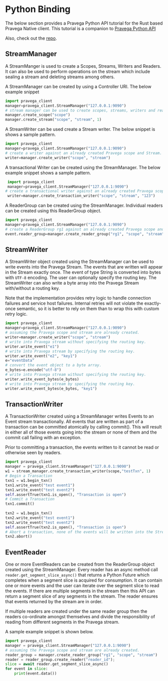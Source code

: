 # Python Binding

The below section provides a Pravega Python API tutorial for the Rust based Pravega Native client. This tutorial is a 
companion to [Pravega Python API](../python/pravega_client.html)

Also, check out the [repo](https://github.com/pravega/pravega-client-rust/tree/master/python_binding).

## StreamManager

A StreamManger is used to create a Scopes, Streams, Writers and Readers. It can also be used to perform
operations on the stream which include sealing a stream and deleting streams among others.

A StreamManager can be created by using a Controller URI. The below example snippet 

 ```python
import pravega_client
manager=pravega_client.StreamManager("127.0.0.1:9090")
# stream manager can be used to create scopes, streams, writers and readers against Pravega.
manager.create_scope("scope")
manager.create_stream("scope", "stream", 1)
 ```

A StreamWriter can be used create a Stream writer. The below snippet is shows a sample pattern.

```python
import pravega_client
manager=pravega_client.StreamManager("127.0.0.1:9090")
# create a writer against an already created Pravega scope and Stream.
writer=manager.create_writer("scope", "stream")
```
A transactional Writer can be created using the StreamManager. The below example snippet shows a sample pattern.

```python
 import pravega_client
 manager=pravega_client.StreamManager("127.0.0.1:9090")
# create a transactional writer against an already created Pravega scope and Stream.
 writer=manager.create_transaction_writer("scope", "stream", "123")
 ```

A ReaderGroup can be created using the StreamManager. Individual readers can be created using this ReaderGroup object.

```python
import pravega_client
manager=pravega_client.StreamManager("127.0.0.1:9090")
# create a ReaderGroup rg1 against an already created Pravega scope and Stream.
event.reader_group=manager.create_reader_group("rg1", "scope", "stream")
``` 

## StreamWriter

A StreamWriter object created using the StreamManager can be used to write events into the Pravega Stream. The events 
that are written will appear in the Stream exactly once. The event of type String is converted into bytes with `UTF-8` encoding.
The user can optionally specify the routing key. The StreamWriter can also write a byte array into the Pravega Stream 
with/without a routing key.

Note that the implementation provides retry logic to handle connection failures and service host failures. Internal 
retries will not violate the exactly-once semantic, so it is better to rely on them than to wrap this with custom retry logic.

```python
import pravega_client
manager=pravega_client.StreamManager("127.0.0.1:9090")
# assuming the Pravega scope and stream are already created.
writer=manager.create_writer("scope", "stream")
# write into Pravega stream without specifying the routing key.
writer.write_event("e1")
# write into Pravega stream by specifying the routing key.
writer.write_event("e2", "key1") 
e="eventData"                                                   
# convert the event object to a byte array.
e_bytes=e.encode("utf-8")                                       
# write into Pravega stream without specifying the routing key.    
writer.write_event_bytes(e_bytes)                                    
# write into Pravega stream by specifying the routing key.       
writer.write_event_bytes(e_bytes, "key1")    
```

## TransactionWriter
A TransactionWriter created using a StreamManager  writes Events to an Event stream transactionally. All events that are 
written as part of a transaction can be committed atomically by calling commit(). This will result in either all of those 
events going into the stream or none of them and the commit call failing with an exception.

Prior to committing a transaction, the events written to it cannot be read or otherwise seen by readers.

```python
import pravega_client                                         
manager = pravega_client.StreamManager("127.0.0.1:9090")        
w1 = stream_manager.create_transaction_writer(scope,"testTxn", 1)
# Begin a Transaction
txn1 = w1.begin_txn()
txn1.write_event("test event1")
txn1.write_event("test event2")
self.assertTrue(txn1.is_open(), "Transaction is open")
# Commit a Transaction
txn1.commit()
                      
txn2 = w1.begin_txn()
txn2.write_event("test event1")
txn2.write_event("test event2")
self.assertTrue(txn2.is_open(), "Transaction is open")
# Abort a transaction, none of the events will be written into the Stream.
txn2.abort()
```

## EventReader

One or more EventReaders can be created from the ReaderGroup object created using the StreamManager. Every reader has 
an async method call `reader.get_segment_slice_async()` that returns a Python Future which completes when a segment slice 
is acquired for consumption.  It can contain one or more events and the user can iterate over the segment slice to read 
the events. If there are multiple segments in the stream then this API can return a segment slice of any segments in the
stream. The reader ensures that events returned by the stream are in order.

If multiple readers are created under the same reader group then the readers co-ordinate amongst themselves and divide 
the responsibility of reading from different segments in the Pravega stream.

A sample example snippet is shown below.

```python
import pravega_client
manager = pravega_client.StreamManager("127.0.0.1:9090")
# assuming the Pravega scope and stream are already created.
reader_group = manager.create_reader_group("rg1", "scope", "stream")
reader = reader_group.create_reader("reader_id");
slice = await reader.get_segment_slice_async()
for event in slice:
    print(event.data())
```
